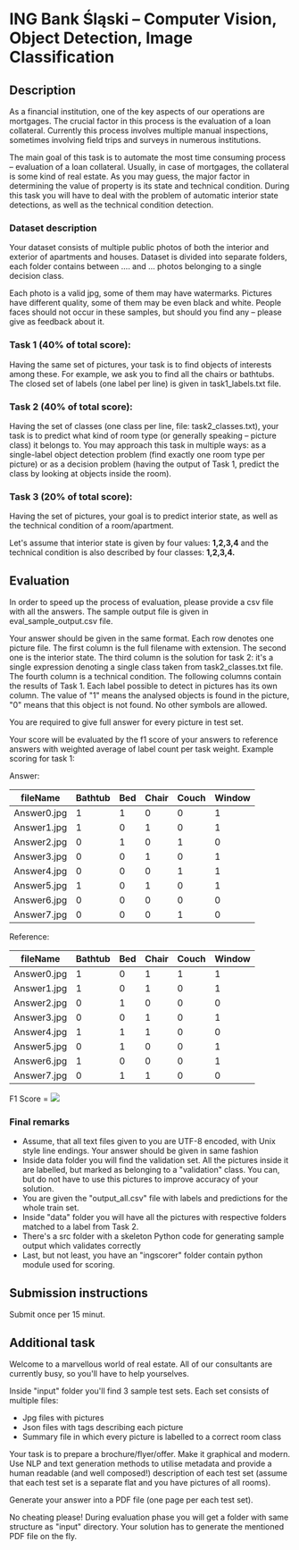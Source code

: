 

# ING Bank Śląski – Computer Vision, Object Detection, Image Classification

## Description

As a financial institution, one of the key aspects of our operations are mortgages. The crucial factor in this process is the evaluation of a loan collateral. Currently this process involves multiple manual inspections, sometimes involving field trips and surveys in numerous institutions.

The main goal of this task is to automate the most time consuming process – evaluation of a loan collateral. Usually, in case of mortgages, the collateral is some kind of real estate. As you may guess, the major factor in determining the value of property is its state and technical condition. During this task you will have to deal with the problem of automatic interior state detections, as well as the technical condition detection.

### Dataset description

Your dataset consists of multiple public photos of both the interior and exterior of apartments and houses. Dataset is divided into separate folders, each folder contains between …. and … photos belonging to a single decision class.

Each photo is a valid jpg, some of them may have watermarks. Pictures have different quality, some of them may be even black and white. People faces should not occur in these samples, but should you find any – please give as feedback about it.

### Task 1 (40% of total score):

Having the same set of pictures, your task is to find objects of interests among these. For example, we ask you to find all the chairs or bathtubs. The closed set of labels (one label per line) is given in task1\_labels.txt file.

### Task 2 (40% of total score):

Having the set of classes (one class per line, file: task2\_classes.txt), your task is to predict what kind of room type (or generally speaking – picture class) it belongs to. You may approach this task in multiple ways: as a single-label object detection problem (find exactly one room type per picture) or as a decision problem (having the output of Task 1, predict the class by looking at objects inside the room).

### Task 3 (20% of total score):

Having the set of pictures, your goal is to predict interior state, as well as the technical condition of a room/apartment.

Let&#39;s assume that interior state is given by four values: **1,2,3,4** and the technical condition is also described by four classes: **1,2,3,4.**

## Evaluation

In order to speed up the process of evaluation, please provide a csv file with all the answers. The sample output file is given in eval\_sample\_output.csv file.

Your answer should be given in the same format. Each row denotes one picture file. The first column is the full filename with extension. The second one is the interior state. The third column is the solution for task 2: it&#39;s a single expression denoting a single class taken from task2\_classes.txt file. The fourth column is a technical condition. The following columns contain the results of Task 1. Each label possible to detect in pictures has its own column. The value of &quot;1&quot; means the analysed objects is found in the picture, &quot;0&quot; means that this object is not found. No other symbols are allowed.

You are required to give full answer for every picture in test set.

Your score will be evaluated by the f1 score of your answers to reference answers with weighted average of label count per task weight. Example scoring for task 1:

Answer:

| fileName | Bathtub | Bed | Chair | Couch | Window |
| --- | --- | --- | --- | --- | --- |
| Answer0.jpg | 1 | 1 | 0 | 0 | 1 |
| Answer1.jpg | 1 | 0 | 1 | 0 | 1 |
| Answer2.jpg | 0 | 1 | 0 | 1 | 0 |
| Answer3.jpg | 0 | 0 | 1 | 0 | 1 |
| Answer4.jpg | 0 | 0 | 0 | 1 | 1 |
| Answer5.jpg | 1 | 0 | 1 | 0 | 1 |
| Answer6.jpg | 0 | 0 | 0 | 0 | 0 |
| Answer7.jpg | 0 | 0 | 0 | 1 | 0 |

Reference:

| fileName | Bathtub | Bed | Chair | Couch | Window |
| --- | --- | --- | --- | --- | --- |
| Answer0.jpg | 1 | 0 | 1 | 1 | 1 |
| Answer1.jpg | 1 | 0 | 1 | 0 | 1 |
| Answer2.jpg | 0 | 1 | 0 | 0 | 0 |
| Answer3.jpg | 0 | 0 | 1 | 0 | 1 |
| Answer4.jpg | 1 | 1 | 1 | 0 | 0 |
| Answer5.jpg | 0 | 1 | 0 | 0 | 1 |
| Answer6.jpg | 1 | 0 | 0 | 0 | 1 |
| Answer7.jpg | 0 | 1 | 1 | 0 | 0 |

F1 Score = ![](https://user-images.githubusercontent.com/1634660/67600935-76539680-f773-11e9-9b5c-5927fad5feac.png)


### Final remarks

- Assume, that all text files given to you are UTF-8 encoded, with Unix style line endings. Your answer should be given in same fashion
- Inside data folder you will find the validation set. All the pictures inside it are labelled, but marked as belonging to a &quot;validation&quot; class. You can, but do not have to use this pictures to improve accuracy of your solution.
- You are given the &quot;output\_all.csv&quot; file with labels and predictions for the whole train set.
- Inside &quot;data&quot; folder you will have all the pictures with respective folders matched to a label from Task 2.
- There&#39;s a src folder with a skeleton Python code for generating sample output which validates correctly
- Last, but not least, you have an &quot;ingscorer&quot; folder contain python module used for scoring.

## Submission instructions

Submit once per 15 minut.

## Additional task

Welcome to a marvellous world of real estate. All of our consultants are currently busy, so you&#39;ll have to help yourselves.

Inside &quot;input&quot; folder you&#39;ll find 3 sample test sets. Each set consists of multiple files:

- Jpg files with pictures
- Json files with tags describing each picture
- Summary file in which every picture is labelled to a correct room class

Your task is to prepare a brochure/flyer/offer. Make it graphical and modern. Use NLP and text generation methods to utilise metadata and provide a human readable (and well composed!) description of each test set (assume that each test set is a separate flat and you have pictures of all rooms).

Generate your answer into a PDF file (one page per each test set).

No cheating please! During evaluation phase you will get a folder with same structure as &quot;input&quot; directory. Your solution has to generate the mentioned PDF file on the fly.
